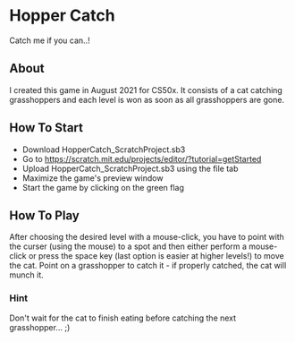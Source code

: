 # Hopper Catch

Catch me if you can..!

## About

I created this game in August 2021 for CS50x.
It consists of a cat catching grasshoppers and each level is won as soon as all grasshoppers are gone.

## How To Start

- Download HopperCatch_ScratchProject.sb3
- Go to https://scratch.mit.edu/projects/editor/?tutorial=getStarted
- Upload HopperCatch_ScratchProject.sb3 using the file tab
- Maximize the game's preview window
- Start the game by clicking on the green flag

## How To Play

After choosing the desired level with a mouse-click, you have to point with the curser (using the mouse) to a spot and then either perform a mouse-click or press the space key (last option is easier at higher levels!) to move the cat. Point on a grasshopper to catch it - if properly catched, the cat will munch it.

### Hint

Don't wait for the cat to finish eating before catching the next grasshopper... ;)
